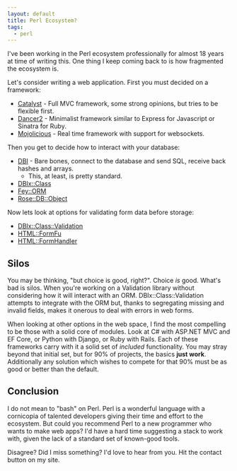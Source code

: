 ```yaml
---
layout: default
title: Perl Ecosystem?
tags:
  - perl
---
```


I've been working in the Perl ecosystem professionally for almost 18 years at
time of writing this. One thing I keep coming back to is how fragmented the
ecosystem is.

Let's consider writing a web application. First you must decided on a
framework:

- [Catalyst](https://metacpan.org/pod/Catalyst) - Full MVC framework, some
  strong opinions, but tries to be flexible first.
- [Dancer2](https://metacpan.org/pod/Dancer2) - Minimalist framework similar to
  Express for Javascript or Sinatra for Ruby.
- [Mojolicious](https://metacpan.org/pod/Mojolicious) - Real time framework
  with support for websockets.

Then you get to decide how to interact with your database:

- [DBI](https://metacpan.org/pod/DBI) - Bare bones, connect to the database and
  send SQL, receive back hashes and arrays.
  - This, at least, is pretty standard.
- [DBIx::Class](https://metacpan.org/pod/DBIx::Class)
- [Fey::ORM](https://metacpan.org/pod/Fey::ORM)
- [Rose::DB::Object](https://metacpan.org/pod/Rose::DB::Object)

Now lets look at options for validating form data before storage:

- [DBIx::Class::Validation](https://metacpan.org/pod/DBIx::Class::Validation)
- [HTML::FormFu](https://metacpan.org/pod/HTML::FormFu)
- [HTML::FormHandler](https://metacpan.org/pod/HTML::FormHandler)

## Silos

You may be thinking, "but choice is good, right?". Choice _is_ good. What's
bad is silos. When you're working on a Validation library without considering
how it will interact with an ORM. DBIx::Class::Validation attempts to integrate
with the ORM but, thanks to segregating missing and invalid fields, makes it
onerous to deal with errors in web forms.

When looking at other options in the web space, I find the most compelling to
be those with a solid core of modules. Look at C# with ASP.NET MVC and EF Core,
or Python with Django, or Ruby with Rails. Each of these frameworks carry with
it a solid set of _included_ functionality. You may stray beyond that initial
set, but for 90% of projects, the basics **just work**. Additionally any
solution which wishes to compete for that 90% must be as good or better than
the default.

## Conclusion

I do not mean to "bash" on Perl. Perl is a wonderful language with a
cornicopia of talented developers giving their time and effort to the
ecosystem. But could you recommend Perl to a new programmer who wants to make
web apps? I'd have a hard time suggesting a stack to work with, given the lack
of a standard set of known-good tools.

Disagree? Did I miss something? I'd love to hear from you. Hit the contact
button on my site.
